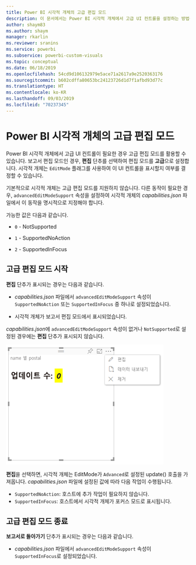 ```yaml
---
title: Power BI 시각적 개체의 고급 편집 모드
description: 이 문서에서는 Power BI 시각적 개체에서 고급 UI 컨트롤을 설정하는 방법을 설명합니다.
author: shaym83
ms.author: shaym
manager: rkarlin
ms.reviewer: sranins
ms.service: powerbi
ms.subservice: powerbi-custom-visuals
ms.topic: conceptual
ms.date: 06/18/2019
ms.openlocfilehash: 54cd9d106132979e5ace71a2617a9e2520363176
ms.sourcegitcommit: b602cdffa80653bc24123726d1d7f1afbd93d77c
ms.translationtype: HT
ms.contentlocale: ko-KR
ms.lasthandoff: 09/03/2019
ms.locfileid: "70237345"
---
```

# <a name="advanced-edit-mode-in-power-bi-visuals"></a>Power BI 시각적 개체의 고급 편집 모드

Power BI 시각적 개체에서 고급 UI 컨트롤이 필요한 경우 고급 편집 모드를 활용할 수 있습니다. 보고서 편집 모드인 경우, **편집** 단추를 선택하여 편집 모드를 **고급**으로 설정합니다. 시각적 개체는 `EditMode` 플래그를 사용하여 이 UI 컨트롤을 표시할지 여부를 결정할 수 있습니다.

기본적으로 시각적 개체는 고급 편집 모드를 지원하지 않습니다. 다른 동작이 필요한 경우, `advancedEditModeSupport` 속성을 설정하여 시각적 개체의 *capabilities.json* 파일에서 이 동작을 명시적으로 지정해야 합니다.

가능한 값은 다음과 같습니다.

- `0` - NotSupported

- `1` - SupportedNoAction

- `2` - SupportedInFocus

## <a name="enter-advanced-edit-mode"></a>고급 편집 모드 시작

**편집** 단추가 표시되는 경우는 다음과 같습니다.

* *capabilities.json* 파일에서 `advancedEditModeSupport` 속성이 `SupportedNoAction` 또는 `SupportedInFocus` 중 하나로 설정되었습니다.

* 시각적 개체가 보고서 편집 모드에서 표시되었습니다.

*capabilities.json*에 `advancedEditModeSupport` 속성이 없거나 `NotSupported`로 설정된 경우에는 **편집** 단추가 표시되지 않습니다.

![편집 모드 시작](./media/edit-mode.png)

**편집**을 선택하면, 시각적 개체는 EditMode가 `Advanced`로 설정된 update() 호출을 가져옵니다. *capabilities.json* 파일에 설정된 값에 따라 다음 작업이 수행됩니다.

* `SupportedNoAction`: 호스트에 추가 작업이 필요하지 않습니다.
* `SupportedInFocus`: 호스트에서 시각적 개체가 포커스 모드로 표시됩니다.

## <a name="exit-advanced-edit-mode"></a>고급 편집 모드 종료

**보고서로 돌아가기** 단추가 표시되는 경우는 다음과 같습니다.

* *capabilities.json* 파일에서 `advancedEditModeSupport` 속성이 `SupportedInFocus`로 설정되었습니다.
